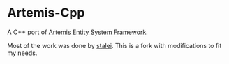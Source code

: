 Artemis-Cpp
===========

A C++ port of [Artemis Entity System Framework](http://gamadu.com/artemis/tutorial.html).

Most of the work was done by [stalei](https://bitbucket.org/stalei/artemiscpp/src). 
This is a fork with modifications to fit my needs.